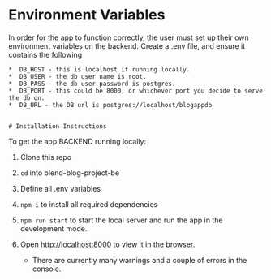 # Environment Variables

In order for the app to function correctly, the user must set up their own environment variables on the backend. Create a .env file, and ensure it contains the following

    *  DB_HOST - this is localhost if running locally.
    *  DB_USER - the db user name is root.
    *  DB_PASS - the db user password is postgres.
    *  DB_PORT - this could be 8000, or whichever port you decide to serve the db on.
    *  DB_URL - the DB url is postgres://localhost/blogappdb
    
    
    # Installation Instructions

To get the app BACKEND running locally:

1. Clone this repo

2. `cd` into blend-blog-project-be

3. Define all .env variables

4. `npm i` to install all required dependencies

5. `npm run start` to start the local server and run the app in the development mode.

6. Open [http://localhost:8000](http://localhost:8000) to view it in the browser.

   - There are currently many warnings and a couple of errors in the console.
   
